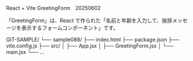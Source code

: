 React + Vite GreetingForm　20250602 

「GreetingForm」は、React で作られた「名前と年齢を入力して、挨拶メッセージを表示するフォームコンポーネント」です。


GIT-SAMPLE/
└── sample088/
    ├── index.html
    ├── package.json
    ├── vite.config.js
    ├── src/
    │   ├── App.jsx
    │   ├── GreetingForm.jsx
    │   └── main.jsx
    └── ...